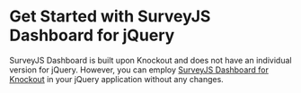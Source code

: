 # Get Started with SurveyJS Dashboard for jQuery

SurveyJS Dashboard is built upon Knockout and does not have an individual version for jQuery. However, you can employ [SurveyJS Dashboard for Knockout](../knockout/) in your jQuery application without any changes.